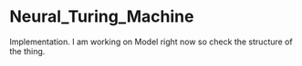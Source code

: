 # Neural_Turing_Machine
Implementation. I am working on Model right now so check the structure of the thing.
